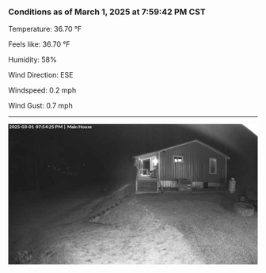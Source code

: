 ### Conditions as of March 1, 2025 at 7:59:42 PM CST 

Temperature: 36.70 &deg;F

Feels like: 36.70 &deg;F

Humidity: 58%

Wind Direction: ESE

Windspeed: 0.2 mph

Wind Gust: 0.7 mph

---

<img src="./images/latest.jpeg"/>

